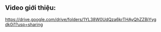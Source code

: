 ## Video giới thiệu:
https://drive.google.com/drive/folders/1YL38W0UdQza6krTHAyQhZZBiYvgdk0i1?usp=sharing 
 

